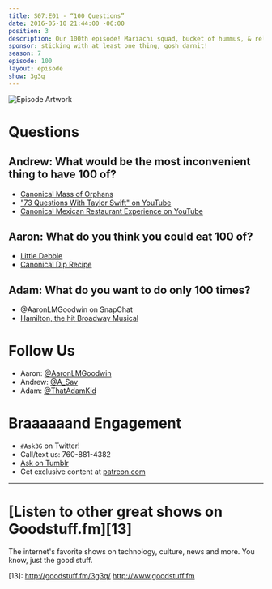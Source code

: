 ```yaml
---
title: S07:E01 - “100 Questions”
date: 2016-05-10 21:44:00 -06:00
position: 3
description: Our 100th episode! Mariachi squad, bucket of hummus, & relationship chicken.
sponsor: sticking with at least one thing, gosh darnit!
season: 7
episode: 100
layout: episode
show: 3g3q
---
```



![Episode Artwork][1]

# Questions

## Andrew: What would be the most inconvenient thing to have 100 of?

* [Canonical Mass of Orphans][2]
* ["73 Questions With Taylor Swift" on YouTube][3]
* [Canonical Mexican Restaurant Experience on YouTube][4]

## Aaron: What do you think you could eat 100 of?

* [Little Debbie][5]
* [Canonical Dip Recipe][6]

## Adam: What do you want to do only 100 times?

* @AaronLMGoodwin on SnapChat
* [Hamilton, the hit Broadway Musical][7]

# Follow Us

* Aaron: [@AaronLMGoodwin][8]
* Andrew: [@A_Sav][9]
* Adam: [@ThatAdamKid][10]

# Braaaaaand Engagement

* `#Ask3G` on Twitter!
* Call/text us: 760-881-4382
* [Ask on Tumblr][11]
* Get exclusive content at [patreon.com][12]

***

#  [Listen to other great shows on Goodstuff.fm][13]

The internet's favorite shows on technology, culture, news and more. You know, just the good stuff.

[1]: http://l.gdwn.co/11IRv.jpg
[2]: https://youtu.be/hEQDllvuy1I
[3]: https://www.youtube.com/watch?v=XnbCSboujF4
[4]: https://youtu.be/8ASl--q0tRY
[5]: http://www.littledebbie.com/1
[6]: http://www.foodnetwork.com/recipes/alton-brown/hummus-for-real-recipe.html
[7]: http://bit.ly/1UOoERI
[8]: http://twitter.com/aaronlmgoodwin
[9]: http://twitter.com/a_sav
[10]: http://twitter.com/thatadamkid
[11]: http://3g3q.co/ask
[12]: http://www.patreon.com/3g3q
[13]: http://goodstuff.fm/3g3q/ http://www.goodstuff.fm
